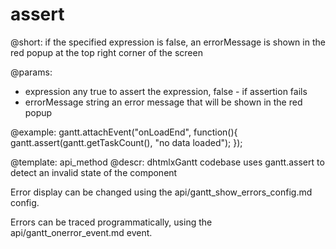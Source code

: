 assert
=============

@short:
	if the specified expression is false, an errorMessage is shown in the red popup at the top right corner of the screen

@params:

- expression		any			true to assert the expression, false - if assertion fails
- errorMessage		string			an error message that will be shown in the red popup



@example:
gantt.attachEvent("onLoadEnd", function(){
   gantt.assert(gantt.getTaskCount(), "no data loaded");
});

@template:	api_method
@descr:
dhtmlxGantt codebase uses gantt.assert to detect an invalid state of the component

Error display can be changed using the api/gantt_show_errors_config.md config.

Errors can be traced programmatically, using the api/gantt_onerror_event.md event.
